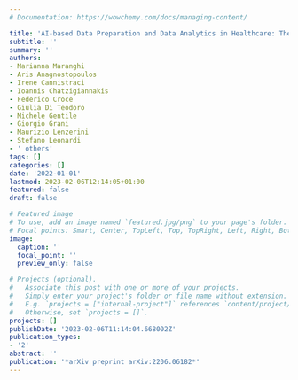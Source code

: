 ```yaml
---
# Documentation: https://wowchemy.com/docs/managing-content/

title: 'AI-based Data Preparation and Data Analytics in Healthcare: The Case of Diabetes'
subtitle: ''
summary: ''
authors:
- Marianna Maranghi
- Aris Anagnostopoulos
- Irene Cannistraci
- Ioannis Chatzigiannakis
- Federico Croce
- Giulia Di Teodoro
- Michele Gentile
- Giorgio Grani
- Maurizio Lenzerini
- Stefano Leonardi
- ' others'
tags: []
categories: []
date: '2022-01-01'
lastmod: 2023-02-06T12:14:05+01:00
featured: false
draft: false

# Featured image
# To use, add an image named `featured.jpg/png` to your page's folder.
# Focal points: Smart, Center, TopLeft, Top, TopRight, Left, Right, BottomLeft, Bottom, BottomRight.
image:
  caption: ''
  focal_point: ''
  preview_only: false

# Projects (optional).
#   Associate this post with one or more of your projects.
#   Simply enter your project's folder or file name without extension.
#   E.g. `projects = ["internal-project"]` references `content/project/deep-learning/index.md`.
#   Otherwise, set `projects = []`.
projects: []
publishDate: '2023-02-06T11:14:04.668002Z'
publication_types:
- '2'
abstract: ''
publication: '*arXiv preprint arXiv:2206.06182*'
---
```

